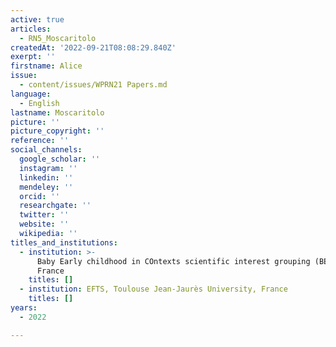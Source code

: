 ```yaml
---
active: true
articles:
  - RN5_Moscaritolo
createdAt: '2022-09-21T08:08:29.840Z'
exerpt: ''
firstname: Alice
issue:
  - content/issues/WPRN21 Papers.md
language:
  - English
lastname: Moscaritolo
picture: ''
picture_copyright: ''
reference: ''
social_channels:
  google_scholar: ''
  instagram: ''
  linkedin: ''
  mendeley: ''
  orcid: ''
  researchgate: ''
  twitter: ''
  website: ''
  wikipedia: ''
titles_and_institutions:
  - institution: >-
      Baby Early childhood in COntexts scientific interest grouping (BECO),
      France
    titles: []
  - institution: EFTS, Toulouse Jean-Jaurès University, France
    titles: []
years:
  - 2022

---
```

